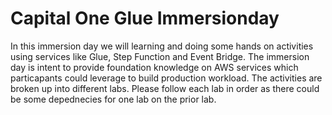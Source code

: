 # Capital One Glue Immersionday
In this immersion day we will learning and doing some hands on activities using services like Glue, Step Function and Event Bridge. The immersion day is intent to provide foundation knowledge on AWS services which particapants could leverage to build production workload. The activities are broken up into different labs. Please follow each lab in order as there could be some depednecies for one lab on the prior lab.
